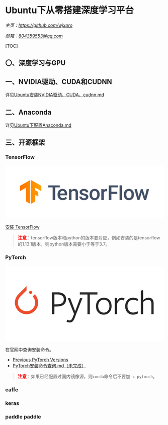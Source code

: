 # **Ubuntu下从零搭建深度学习平台**
*主页：https://github.com/wjxpro*

*邮箱：804359553@qq.com*

[TOC]

## 〇、深度学习与GPU

## 一、NVIDIA驱动、CUDA和CUDNN
详见[Ubuntu安装NVIDIA驱动、CUDA、cudnn.md](Ubuntu安装NVIDIA驱动、CUDA、cudnn.md)

## 二、Anaconda
详见[Ubuntu下配置Anaconda.md](Ubuntu配置Anaconda.md)

## 三、开源框架
### TensorFlow
<a href="https://tensorflow.google.cn/" target="-blank" title="TensorFlow 官网">
<img src="img/tf_logo_horizontal.png">
</a>

[安装 TensorFlow](https://www.tensorflow.org/install)

> <font color=red><b>注意</b></font>：tensorflow版本和python的版本要对应，例如安装的是tensorflow的1.13.1版本，则python版本需要小于等于3.7。

### PyTorch
<a href="https://pytorch.org/" target="-blank" title="PyTorch 官网">
<img src="img/pytorch.png">
</a>

在官网中查询安装命令。
+ [Previous PyTorch Versions](https://pytorch.org/get-started/previous-versions/)
+ [PyTorch安装命令查询.md（未完成）](PyTorch安装命令查询.md)

> <font color=red><b>注意</b></font>：如果已经配置过国内镜像源，则`conda`命令后不要加`-c pytorch`。

### caffe

### keras

### paddle paddle